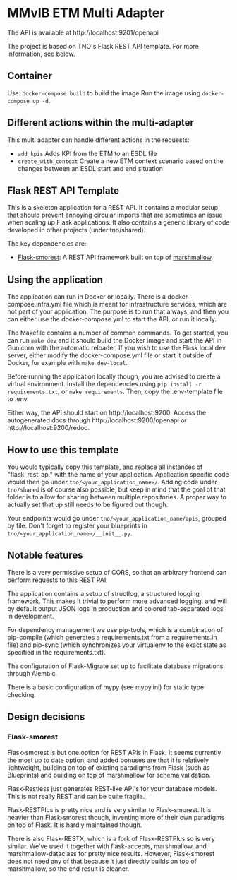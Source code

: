 # MMvIB ETM Multi Adapter

The API is available at http://localhost:9201/openapi

The project is based on TNO's Flask REST API template. For more information, see below.

## Container
Use: `docker-compose build` to build the image
Run the image using `docker-compose up -d`.

## Different actions within the multi-adapter

This multi adapter can handle different actions in the requests:
- `add_kpis` Adds KPI from the ETM to an ESDL file
- `create_with_context` Create a new ETM context scenario based on the changes between an ESDL start and end situation

## Flask REST API Template

This is a skeleton application for a REST API. It contains a modular setup that should prevent annoying circular imports
that are sometimes an issue when scaling up Flask applications. It also contains a
generic library of code developed in other projects (under tno/shared).

The key dependencies are:

- [Flask-smorest](https://flask-smorest.readthedocs.io): A REST API framework built on top
  of [marshmallow](https://marshmallow.readthedocs.io/).

## Using the application

The application can run in Docker or locally. There is a docker-compose.infra.yml file which is meant for infrastructure
services, which are not part of your application. The purpose is to run that always, and then you can either use the
docker-compose.yml to start the API, or run it locally.

The Makefile contains a number of common commands. To get started, you can run `make dev` and it should build the Docker
image and start the API in Gunicorn with the automatic reloader. If you wish to use the Flask local dev server, either
modify the docker-compose.yml file or start it outside of Docker, for example with `make dev-local`.

Before running the application locally though, you are advised to create a virtual environment. Install the dependencies
using `pip install -r requirements.txt`, or `make requirements`. Then, copy the .env-template file to .env.

Either way, the API should start on http://localhost:9200. Access the autogenerated docs
through http://localhost:9200/openapi or http://localhost:9200/redoc.

## How to use this template

You would typically copy this template, and replace all instances of "flask_rest_api" with the name of your application.
Application specific code would then go under `tno/<your_application_name>/`. Adding code under `tno/shared` is of
course also possible, but keep in mind that the goal of that folder is to allow for sharing between multiple
repositories. A proper way to actually set that up still needs to be figured out though.

Your endpoints would go under `tno/<your_application_name/apis`, grouped by file. Don't forget to register your
blueprints in `tno/<your_application_name>/__init__.py`.

## Notable features

There is a very permissive setup of CORS, so that an arbitrary frontend can perform requests to this REST PAI.

The application contains a setup of structlog, a structured logging framework. This makes it trivial to perform more
advanced logging, and will by default output JSON logs in production and colored tab-separated logs in development.

For dependency management we use pip-tools, which is a combination of pip-compile (which generates a requirements.txt
from a requirements.in file) and pip-sync (which synchronizes your virtualenv to the exact state as specified in the
requirements.txt).

The configuration of Flask-Migrate set up to facilitate database migrations through Alembic.

There is a basic configuration of mypy (see mypy.ini) for static type checking.

## Design decisions

### Flask-smorest

Flask-smorest is but one option for REST APIs in Flask. It seems currently the most up to date option, and added bonuses
are that it is relatively lightweight, building on top of existing paradigms from Flask (such as Blueprints) and
building on top of marshmallow for schema validation.

Flask-Restless just generates REST-like API's for your database models. This is not really REST and can be quite
fragile.

Flask-RESTPlus is pretty nice and is very similar to Flask-smorest. It is heavier than Flask-smorest though, inventing
more of their own paradigms on top of Flask. It is hardly maintained though.

There is also Flask-RESTX, which is a fork of Flask-RESTPlus so is very similar. We've used it together with
flask-accepts, marshmallow, and marshmallow-dataclass for pretty nice results. However, Flask-smorest does not need any
of that because it just directly builds on top of marshmallow, so the end result is cleaner.
